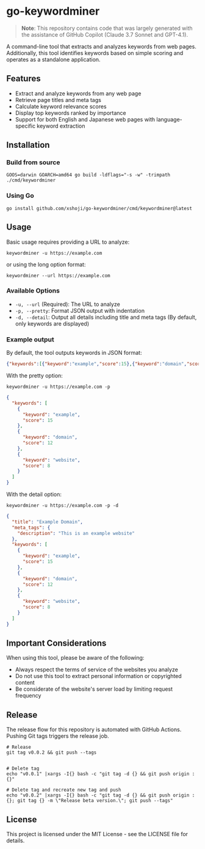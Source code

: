 # go-keywordminer

> **Note**: This repository contains code that was largely generated with the assistance of GitHub Copilot (Claude 3.7 Sonnet and GPT-4.1).

A command-line tool that extracts and analyzes keywords from web pages. Additionally, this tool identifies keywords based on simple scoring and operates as a standalone application.

## Features

- Extract and analyze keywords from any web page
- Retrieve page titles and meta tags
- Calculate keyword relevance scores
- Display top keywords ranked by importance
- Support for both English and Japanese web pages with language-specific keyword extraction

## Installation

### Build from source

```
GOOS=darwin GOARCH=amd64 go build -ldflags="-s -w" -trimpath ./cmd/keywordminer
```

### Using Go

```
go install github.com/xshoji/go-keywordminer/cmd/keywordminer@latest
```

## Usage

Basic usage requires providing a URL to analyze:

```
keywordminer -u https://example.com
```

or using the long option format:

```
keywordminer --url https://example.com
```

### Available Options

- `-u, --url` (Required): The URL to analyze
- `-p, --pretty`: Format JSON output with indentation
- `-d, --detail`: Output all details including title and meta tags (By default, only keywords are displayed)

### Example output

By default, the tool outputs keywords in JSON format:

```json
{"keywords":[{"keyword":"example","score":15},{"keyword":"domain","score":12},{"keyword":"website","score":8}]}
```

With the pretty option:

```
keywordminer -u https://example.com -p
```

```json
{
  "keywords": [
    {
      "keyword": "example",
      "score": 15
    },
    {
      "keyword": "domain",
      "score": 12
    },
    {
      "keyword": "website",
      "score": 8
    }
  ]
}
```

With the detail option:

```
keywordminer -u https://example.com -p -d
```

```json
{
  "title": "Example Domain",
  "meta_tags": {
    "description": "This is an example website"
  },
  "keywords": [
    {
      "keyword": "example",
      "score": 15
    },
    {
      "keyword": "domain",
      "score": 12
    },
    {
      "keyword": "website",
      "score": 8
    }
  ]
}
```

## Important Considerations

When using this tool, please be aware of the following:

- Always respect the terms of service of the websites you analyze
- Do not use this tool to extract personal information or copyrighted content
- Be considerate of the website's server load by limiting request frequency

## Release

The release flow for this repository is automated with GitHub Actions.
Pushing Git tags triggers the release job.

```
# Release
git tag v0.0.2 && git push --tags


# Delete tag
echo "v0.0.1" |xargs -I{} bash -c "git tag -d {} && git push origin :{}"

# Delete tag and recreate new tag and push
echo "v0.0.2" |xargs -I{} bash -c "git tag -d {} && git push origin :{}; git tag {} -m \"Release beta version.\"; git push --tags"
```

## License

This project is licensed under the MIT License - see the LICENSE file for details.
